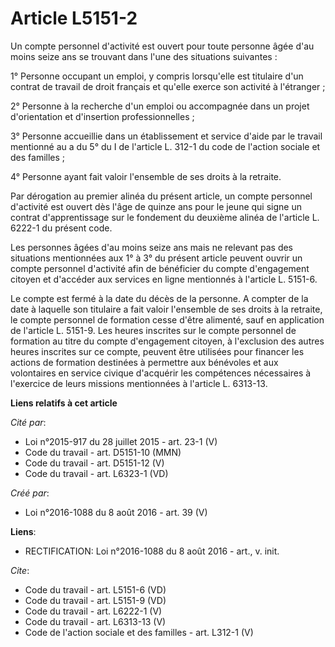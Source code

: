 # Article L5151-2

Un compte personnel d'activité est ouvert pour toute personne âgée d'au moins seize ans se trouvant dans l'une des situations
suivantes : 

1° Personne occupant un emploi, y compris lorsqu'elle est titulaire d'un contrat de travail de droit français et qu'elle
exerce son activité à l'étranger ; 

2° Personne à la recherche d'un emploi ou accompagnée dans un projet d'orientation et d'insertion professionnelles ; 

3° Personne accueillie dans un établissement et service d'aide par le travail mentionné au a du 5° du I de l'article L. 312-1
du code de l'action sociale et des familles ; 

4° Personne ayant fait valoir l'ensemble de ses droits à la retraite. 

Par dérogation au premier alinéa du présent article, un compte personnel d'activité est ouvert dès l'âge de quinze ans pour
le jeune qui signe un contrat d'apprentissage sur le fondement du deuxième alinéa de l'article L. 6222-1 du présent code. 

Les personnes âgées d'au moins seize ans mais ne relevant pas des situations mentionnées aux 1° à 3° du présent article
peuvent ouvrir un compte personnel d'activité afin de bénéficier du compte d'engagement citoyen et d'accéder aux services en
ligne mentionnés à l'article L. 5151-6. 

Le compte est fermé à la date du décès de la personne. A compter de la date à laquelle son titulaire a fait valoir l'ensemble
de ses droits à la retraite, le compte personnel de formation cesse d'être alimenté, sauf en application de l'article L.
5151-9. Les heures inscrites sur le compte personnel de formation au titre du compte d'engagement citoyen, à l'exclusion des
autres heures inscrites sur ce compte, peuvent être utilisées pour financer les actions de formation destinées à permettre
aux bénévoles et aux volontaires en service civique d'acquérir les compétences nécessaires à l'exercice de leurs missions
mentionnées à l'article L. 6313-13.

**Liens relatifs à cet article**

_Cité par_:

  - Loi n°2015-917 du 28 juillet 2015 - art. 23-1 (V)
  - Code du travail - art. D5151-10 (MMN)
  - Code du travail - art. D5151-12 (V)
  - Code du travail - art. L6323-1 (VD)

_Créé par_:

  - Loi n°2016-1088 du 8 août 2016 - art. 39 (V)

**Liens**:

  - RECTIFICATION: Loi n°2016-1088 du 8 août 2016 - art., v. init.

_Cite_:

  - Code du travail - art. L5151-6 (VD)
  - Code du travail - art. L5151-9 (VD)
  - Code du travail - art. L6222-1 (V)
  - Code du travail - art. L6313-13 (V)
  - Code de l'action sociale et des familles - art. L312-1 (V)
